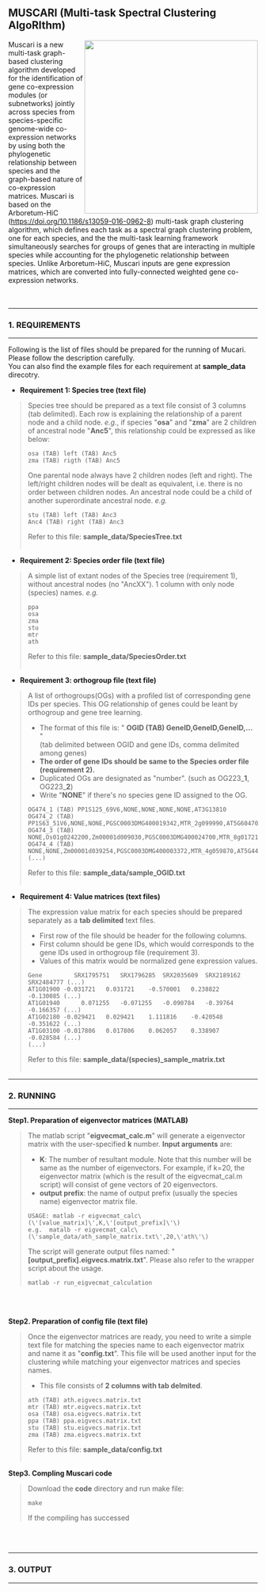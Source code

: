 ## MUSCARI (Multi-task Spectral Clustering AlgoRIthm)

<img align="right" width="350" src="http://pages.discovery.wisc.edu/~jshin/multi-species-proteome/muscari_cartoon.png"> Muscari is a new multi-task graph-based clustering algorithm developed for the identification of gene co-expression modules (or subnetworks) jointly across species from species-specific genome-wide co-expression networks by using both the phylogenetic relationship between species and the graph-based nature of co-expression matrices. Muscari is based on the Arboretum-HiC (https://doi.org/10.1186/s13059-016-0962-8) multi-task graph clustering algorithm, which defines each task as a spectral graph clustering problem, one for each species, and the the multi-task learning framework simultaneously searches for groups of genes that are interacting in multiple species while accounting for the phylogenetic relationship between species. Unlike Arboretum-HiC, Muscari inputs are gene expression matrices, which are converted into fully-connected weighted gene co-expression networks. <br>
<br><br>

-------------------
### 1. REQUIREMENTS
-------------------
Following is the list of files should be prepared for the running of Mucari. Please follow the description carefully. <br>
You can also find the example files for each requirement at **sample_data** direcotry.

* **Requirement 1: Species tree (text file)** 
> Species tree should be prepared as a text file consist of 3 columns (tab delimited). Each row is explaining the relationship of a parent node and a child node. *e.g.*, if species "**osa**" and "**zma**" are 2 children of ancestral node "**Anc5**", this relationship could be expressed as like below:
> ```
> osa (TAB) left (TAB) Anc5
> zma (TAB) rigth (TAB) Anc5
> ```
> One parental node always have 2 children nodes (left and right). The left/right children nodes will be dealt as equivalent, i.e. there is no order between children nodes. An ancestral node could be a child of another superordinate ancestral node. *e.g.*
> ```
> stu (TAB) left (TAB) Anc3
> Anc4 (TAB) right (TAB) Anc3
> ```
> Refer to this file: **sample_data/SpeciesTree.txt**
<br><br>

* **Requirement 2: Species order file (text file)** 
> A simple list of extant nodes of the Species tree (requirement 1), without ancestral nodes (no "AncXX"). 1 column with only node (species) names. *e.g.*
> ```
> ppa
> osa
> zma
> stu
> mtr
> ath
> ```
> Refer to this file: **sample_data/SpeciesOrder.txt**
<br><br>

* **Requirement 3: orthogroup file (text file)**
> A list of orthogroups(OGs) with a profiled list of corresponding gene IDs per species. This OG relationship of genes could be leant by orthogroup and gene tree learning.
>- The format of this file is: " **OGID (TAB) GeneID,GeneID,GeneID,...** " <br>(tab delimited between OGID and gene IDs, comma delimited among genes)
>- **The order of gene IDs should be same to the Species order file (requirement 2).**
>- Duplicated OGs are designated as "number". (such as OG223_**1**, OG223_**2**)
>- Write "**NONE**" if there's no species gene ID assigned to the OG.
> ```
> OG474_1 (TAB) PP1S125_69V6,NONE,NONE,NONE,NONE,AT3G13810
> OG474_2 (TAB) PP1S63_51V6,NONE,NONE,PGSC0003DMG400019342,MTR_2g099990,AT5G60470
> OG474_3 (TAB) NONE,Os01g0242200,Zm00001d009030,PGSC0003DMG400024700,MTR_8g017210,AT5G66730
> OG474_4 (TAB) NONE,NONE,Zm00001d039254,PGSC0003DMG400003372,MTR_4g059870,AT5G44160
> (...)
> ```
> Refer to this file: **sample_data/sample_OGID.txt**
<br><br>

* **Requirement 4: Value matrices (text files)** 
> The expression value matrix for each species should be prepared separately as a **tab delimited** text files. 
>- First row of the file should be header for the following columns.
>- First column should be gene IDs, which would corresponds to the gene IDs used in orthogroup file (requirement 3).
>- Values of this matrix would be normalized gene expression values.
>```
> Gene         SRX1795751	SRX1796285	SRX2035609	SRX2189162	SRX2484777 (...)
> AT1G01900	-0.031721	0.031721	-0.570001	0.238822	-0.130085 (...)
> AT1G01940      0.071255	-0.071255	-0.090784	-0.39764	-0.166357 (...)
> AT1G02180	-0.029421	0.029421	1.111816	-0.420548	-0.351622 (...)
> AT1G03100	-0.017806	0.017806	0.062057	0.338907	-0.028584 (...)
> (...)
>```
> Refer to this file: **sample_data/(species)_sample_matrix.txt**
<br><br>

-------------------
### 2. RUNNING 
-------------------
**Step1. Preparation of eigenvector matrices (MATLAB)**
> The matlab script "**eigvecmat_calc.m**" will generate a eigenvector matrix with the user-specified **k** number. **Input arguments** are:
>- **K**: The number of resultant module. Note that this number will be same as the number of eigenvectors. For example, if k=20, the eigenvector matrix (which is the result of the eigvecmat_cal.m script) will consist of gene vectors of 20 eigenvectors.
>- **output prefix**: the name of output prefix (usually the species name) eigenvector matrix file.
> ```
> USAGE: matlab -r eigvecmat_calc\(\'[value_matrix]\',K,\'[output_prefix]\'\)
> e.g.  matalb -r eigvecmat_calc\(\'sample_data/ath_sample_matrix.txt\',20,\'ath\'\)
> ```
> The script will generate output files named: "**[output_prefix].eigvecs.matrix.txt**". Please also refer to the wrapper script about the usage.
>```
> matlab -r run_eigvecmat_calculation
>```
<br><br>

**Step2. Preparation of config file (text file)**
> Once the eigenvector matrices are ready, you need to write a simple text file for matching the species name to each eigenvector matrix and name it as "**config.txt**". This file will be used another input for the clustering while matching your eigenvector matrices and species names.
> - This file consists of **2 columns with tab delmited**. 
>```
>ath (TAB) ath.eigvecs.matrix.txt
>mtr (TAB) mtr.eigvecs.matrix.txt
>osa (TAB) osa.eigvecs.matrix.txt
>ppa (TAB) ppa.eigvecs.matrix.txt
>stu (TAB) stu.eigvecs.matrix.txt
>zma (TAB) zma.eigvecs.matrix.txt
>```
> Refer to this file: **sample_data/config.txt**
<br><br>

**Step3. Compling Muscari code**
> Download the **code** directory and run make file:
> ```
> make
> ```
> If the compiling has successed



<br><br>

-------------------
### 3. OUTPUT
-------------------
